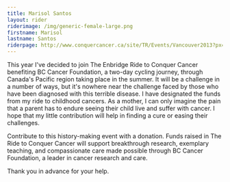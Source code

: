 ```yaml
---
title: Marisol Santos
layout: rider
riderimage: /img/generic-female-large.png
firstname: Marisol
lastname: Santos
riderpage: http://www.conquercancer.ca/site/TR/Events/Vancouver2013?px=3114576&pg=personal&fr_id=1441
---
```


This year I've decided to join The Enbridge Ride to Conquer Cancer benefiting BC Cancer Foundation, a two-day cycling journey, through Canada's Pacific region taking place in the summer. It will be a challenge in a number of ways, but it's nowhere near the challenge faced by those who have been diagnosed with this terrible disease.
I have designated the funds from my ride to childhood cancers.  As a mother, I can only imagine the pain that a parent has to endure seeing their child live and suffer with cancer.  I hope that my little contribution will help in finding a cure or easing their challenges.

Contribute to this history-making event with a donation. Funds raised in The Ride to Conquer Cancer will support breakthrough research, exemplary teaching, and compassionate care made possible through BC Cancer Foundation, a leader in cancer research and care.

Thank you in advance for your help.